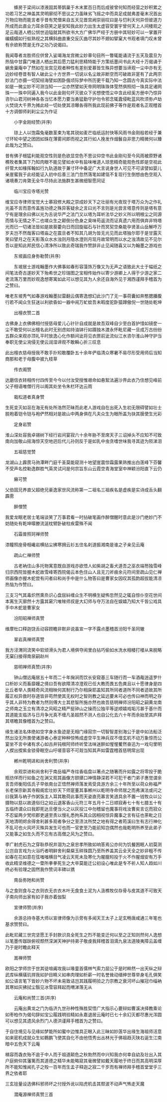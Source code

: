 <!-- { "loadSidebar": true } -->
　　蜂房于梁间以漆液固其蒂鹊巢于木末累百日而后成彼曾何知而经营之妙积累之功若习艺之神盖其灵明廓彻不思议之力虽昧劣飞摇之中而具足成就弗差毫末况首出万物应物而能言者乎昔有梵僧来自五天见晋宫阙崇丽叹曰是与忉利天何异但彼道力所成而此直业力耳余窃笑之是安知我此妙力出生太虚容受寰宇曾何天上人间楼观之足云哉道人栖公悯世迫隘就其所欲书大方广佛华严经于方册中其轻妙可以一掌置开编蠕蠕如行蚁熟视之其横斜曲直重交反仄曲尽其妙不翅如擘窠大书观者填门叹未曾有佘欲称赞是无作之功乃说偈曰。

我闻尊者龙胜师应供曾入娑竭海龙宫微尘妙章句目所一瞥辄能诵流于五天及震旦为热恼中甘露门唯道人栖出其后愿力猛利思精特能于方策纸墨间书此大经十万偈诵于蜗舍巢庵中了然如在龙宫见观者种性有差别爱慕皆生殊异想要当谛观一尘中亦有无边妙经卷昔有智人破此尘十方世界一切说以名尘故非断空而可破故非寔有了此两宗妙法门亦摄一切契经海譬如困卧俄顷际梦中所历更千载乃知一念圆古今真实际中法如是一微尘妙不可测当知一一尘亦然譬如天帝网明珠珠体莹然俱照彻一珠具足诸网珠一一珠中同遍入我今以此金刚句坏灭彼众下劣想使悟尘中含此经奚方册中乃惊异咨尔山君河树神各各当忆本愿力要当勇猛勤守护勿令邪念辄蠹侵毗蓝风吹须弥卢劫火焚烧大千界为摊此经一切处使其凉曝各得所我此现前佛子等作是观者名正观稽首十方调御师刹刹尘尘为作证

　　小字金刚经赞(并序)

　　琼上人以饱霜兔毫数茎束为笔其锐如麦芒临纸运肘快等风雨书金刚般若经于兼寸环轮中望之团团如珠在薄雾间即而视之其行如人挽发作烟鬟自非思力精微何以臻此哉为之赞曰。

昔有佛子根猛利能观空性则是色欲显空色不思议仰空书此金刚句至今风雨被原野诸樵牧者集其下乃知肉眼不能见譬如水中有盐味唯道人琼思精奇能观色性即是空视此纤管大如椽挥翰如行九轨道故于兼寸环中备足广大言说身世人可见不可读譬如婴儿亲崖蜜我于此经能证入初中后善三法门忽然落笔如建瓴不复现行生倒想由色空观入诸境奏刀肯綮无全牛尽持此法施群生甚微细智愿同证

　　临川宝应寺塔光赞

维宝应寺律师宝觉大士慕寂修大殿之崇成妙天下之壮丽有光夜现于塔万众为之作礼光虽不言而意传盖旌功德之殊异客疑余之言曰光不言则是光尝言塔意传则是塔有意宁有是理余曰佛以光为舌说华严之法门又以塔为耳听法华之妙义所以明根尘之同源而情与无情之不二也嗟众生之颠倒分色身之臭味苟返流而证真遗六用而俱弃非特塔光而已一切诸法皆如是故葵藿向日而回旋磁石与针而冥契空桑能孕贤圣山岳解呼万岁夫岂不然哉客曰塔庙之在震旦者不知其几胡为皆无光见而此塔独尔耶于是甘露灭笑曰譬月之在天影落众水水浊则月隐水澄则月现月故常明而以水之浊清故见不见尔吾以是知此邦民信心清净所以致此奇瑞我作赞辞非止见闻随喜又以为翰墨之游戏也

　　东坡画应身弥勒赞(并序)

　　东坡居士游戏翰墨作大佛事如春形容藻饰万像又为无声之语致此大士于幅纸之间笔法奇古遂妙天下殆希世之珍瑞图之宝相传始作以寄少游卿上人得于少游之家二老流落万里而妙观逸想寄寓如此可以想见其为人余还自海外见于湘西谨拜手稽首为之赞曰。

唯老东坡秀气如春游戏翰墨挝雷翻云偶寄逸想幻此沙门了无一事荷囊如奔憨腮膰腹行若不闻众生狂迷以利欲昏如一器中闹万虻蚊吾未暇度驼卧猿蹲傲倪一世随处乾坤

　　出檀衣赞二首

古佛身上衣佛佛相付授慈母爱儿心针针自成就是故吾双峰自少至白首护惜如镜奁一尘不敢受何以出檀名此时无别虑如持油钵行如蹑独木渡永怀毗尼藏一旦成万古纷纷五群众来观亦顶礼平时放逸心化作额间泚将见衣匣前泚流似江水咨尔淮山神守护当奉职无使尘涴侵无使云润湿谛观不敢瞬心折三叹息

此出檀衣慈母授我不敢手扑矧敢覆卧五十余年俨临清众寒暑不易尽形受用师后当知商那和老于母腹中披九枝草

　　传衣阁赞

达磨信衣转相传付四传至今今以付汝受授惟艰命如悬絮法遍沙界此衣乃住想见峰前父子相语唯僧行月以阁其处坐令朱栏环达云雨

　　栽松道者真身赞

生死变灭如沤在海无有处所浩然茫昧而此老人游戏自在出死入生初无限碍譬如壮士脱袍着铠令铠与袍俨然相对是故山中两身俱在凡夫众生为眼所盖为抉其膜使生光彩

　　定身岩赞

淮山深处容我卓锡树下经行岩间宴寂六十余年胁不至席天子三诏掉头不应知不可致南向加敬山摇海惊天空地迥后代儿孙则反于是如乳中虫贪嗜世味我寻其迹为陨涕泪

　　五祖慈觉赞

龙湖山上霹雳马驹潭畔门庭千圣莫能窥测十地望崖震惊霜露果熟推出白莲峰下芬馨不受声名控勒逸群胜气英灵试问是何宗旨东山云霞空青海堂室中神颖汾阳直下云仍

　　癞可赞

父伯固兄养直父超绝兄豪逸家世风流称第一二祖名三祖疾名是虚疾是实诗成舌头翻霹雳

　　醉僧赞

我爱龙眠老居士笔端谈笑了万事君看一时拈破笔画作醉僧醒时意此是沙门绝妙门不妨随处有乾坤曚滕流涎枕臂卧破柱疾雷殊不闻

　　石霜普照珂禅师赞

漆瞳照座骨相巉岩横拈尘拂寒拥云衫五住名刹道振湘南是谁之子亲见云庵

　　疏山仁禅师赞

　　古老衲住山多托物寓意既自游戏亦欲悟人如紫胡之畜犬道吾之巫衣端笏独雪峰归宗西院皆握木蛇故雪峰寄西院偈云本色住山人且无刀斧痕余元符间至疏山见仁禅师画像亦握木蛇尝有问者曰和尚手中是什么物答曰是曹家女因叹其孤韵超拔能清凉热恼为作赞曰。

三支习气其毒炽然熏烝识心盘屈紏缠众生不明横生疑怖忽然见之辄自惊仆空花世间本离生灭廓然十方露其窘穴唯矬师叔是大幻师与夺万法自在娱嬉乃知大千皆公戏具手中木蛇是曹家女

　　汾阳昭禅师真赞

维摩杜口释迦饶舌动容顾瞻非默非说虽宣一字不露点墨稽首汾阳千圣同辙

　　翠岩真禅师真赞

我方泾渭同流笑中软顽滑头为君人境俱夺闹里白拈巧偷如水洗水相楼打楼从来脱略无窠臼接得南泉嗣赵州

　　慈明禅师真赞(并序)

　　钟山僧远庵居五十年而二十年掬涧而饮长安窥基三车随行而一车酒胾逍遥罗什口析妙义而畜靡嫚之倩曰吾有欲障清凉澄观已任大教而畏五色粪且以十愿律身是四比丘者举人类精奇风流相映何其制行乃尔相戾耶盖知其所同者道所不同者迹故其所履正权异救时存道皆非苟然使其无权时之智则教之延远要未可必也传曰神而明之存乎其人非特为教者为然则傅大士其悲智所施亦然也故吾慈明禅师汾阳昭之嗣黄龙南之师南之玉立有清凉之风昭之精严挺钟山之操而公独平等逆顺嬉戏垢污甚于基什而其道能支临济与日月争光真不缠凡圣超然不测人也自公化去六十年而余始至其庐拜其塔瞻其像稽首为之赞曰。

缘生诸法名体绝如空字身水鱼迹是无相门缘寂宗一切智智差别海公于是中如法船泛然出没无所畏使诸游者心泰定种种惊怖成虚空平生神兵双不借玄机不动万象惊而公宴坐不言中诸有求心如古井钝根阿师终听莹法味迷醉如惺惺矍然奋迅为一戏句里明人揳出揳紫金锁骨眠空山吁嗟音容不可觌当知其声如雷霆稽首慈明常出现

　　郴州乾明进和尚舍利赞(并序)

　　余观崇进和尚舍利于南岳福严寺炷香临盘以箸点之随箸而升如露之将零投于脆瓶彷佯而行如鱼之在渊又观其画像方颐揕口神情静深若不可犯干者门弟子惠觉谓余言吾师衡阳伍氏子早依南台正悟然禅师落发焉受具游方余三十年所至以荷众称福严长老保宗新其寺殿阁宏壮妙天下师寔董其事郴州以乾明寺命师居之而弗演法或问之曰我第与衲子作粥饭主人耳其敢荷此事而天姿直亮寡言笑道具余不置一钱牧众以公摄物以慈以故道俗归之如云退客香山元符三年五月十二日顺寂寿七十有七腊五十有五临终谓众曰我即死达旦便当火之以灰投江中勿稽留也魔事将戏汝曹矣言讫而寂众不忍留两夕梵呗郡吏遽至责以慢礼悉拘系其众因相视惊异魔事之言有征也荼毗之日天地清明烬余得舍利甚多观者争分之至渍汰所焚之地有得之者筠溪曰生有志行神化不乱可也火风坏灭殊异发生可也而一官吏至乃能前知岂偶然也哉乾明所养至此弟子又能事之如生久而不忘有古高僧之风为之赞曰。

李广射虎石为之穿耿恭祝井涸为之泉忠孝所致如响答焉公亦何为饥餐困眠人初莫测公岂自言戏为火浴朽者明鲜舍利粲粲玉碎珠圆乃至所养盖其云全天全之妙非粗不传如春在花如意在弦嗤嗤横目气凌云天死未及寒化为腥膻矧投于火不作腥烟安有万手收此精坚维德之一垔所拳拳死生之大卒莫能迁公初设心唯此是专不祈人知人趋如川终必有验理之固然我作赞词丰碑以镌

　　南岳弥阤和尚赞

与之食则食与之衣则衣无衣衣木叶无食食土泥为人汲樵牧仅存骨与皮其道不可致天子南向师出家有如子我亦着伽梨

　　宣律师赞(并序)

　　余游总持寺基大师以宣律师像为示旁有多闻天王太子上足玄畅唐咸通三年笔也基求赞赞曰。

此毗尼藏三世完坚愿王手封款识具全死生之烈不能变迁何以至之正知则然何人逸想以笔墨传跏趺俯视颓然深渊天神护持弟子敬虔我拜稽首泪滴九泉法道陵夷障云盖缠乃于是时瞻此释天

　　嵩禅师赞

欧阳之学师宗于世其徒喧阗攻我以喙童首儒林气索力屈公于是时粹然一出天纵之辩武库纵横璜玑捍我如护目睛义如串肉理如析薪一时名誉耸动缙绅世尊举身毛孔俱笑如公语言笔下皆妙六物不坏未易致诘岂其践履明验之力宗教之衰河坏山摧冠巾缁衲其寒如灰拂拭尘翳见冰雪容拜起而喟涕落无从

　　云庵和尚赞三首(并序)

　　云庵出黄龙之门为临济九世孙种性殊胜契悟广大指示心要辩如曹溪决择教乘论如枣柏作为偈句辞如宝公履践明验精如永嘉退居云庵时已七十余幻灭都尽惠光浑圆可以想见其遗风余烈门人德洪谨拜手稽首为之赞曰。

于自住境见与见缘如梦能所如蜜中边惟具正眼入此三昧如妙莲华出缘生海祖师活意如来密机成就众生如鶤鹏飞使其自化不由他悟秀出丛林光于佛祖趋灭陕右诞生江南暗中五色天下云庵

槁容而毳衣殆不逾于中人而于祖道颠危之秋勃然而中兴知我亦何幸自幼及壮出入其户庭俯仰其藩篱而其道德之精华未能略窥其毫微譬如戴天履地于终日而其高明深厚所不能知惟闻孔子之殁一百年而生孟子释迦之寂二千岁而有禅师拜手稽首堂堂乎三界之依者耶

三玄铨量设选佛科邪师坏之付授外讹以陷虎机击其颓波不动声气怖走天魔

　　潜庵源禅师真赞三首

